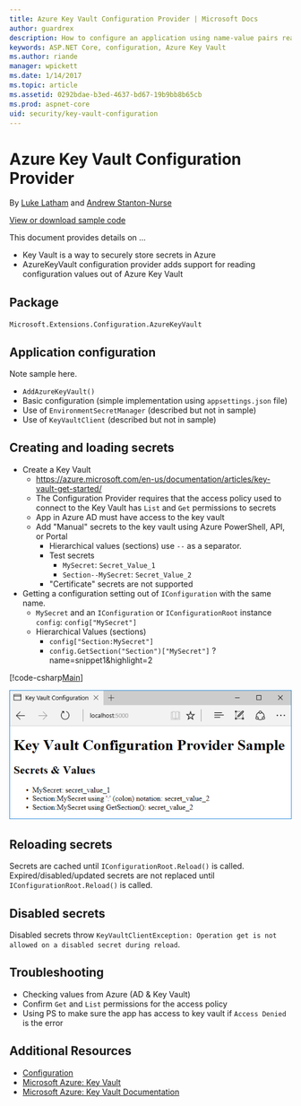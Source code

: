 ```yaml
---
title: Azure Key Vault Configuration Provider | Microsoft Docs
author: guardrex
description: How to configure an application using name-value pairs read at runtime from Azure Key Vault.
keywords: ASP.NET Core, configuration, Azure Key Vault
ms.author: riande
manager: wpickett
ms.date: 1/14/2017
ms.topic: article
ms.assetid: 0292bdae-b3ed-4637-bd67-19b9bb8b65cb
ms.prod: aspnet-core
uid: security/key-vault-configuration
---
```

# Azure Key Vault Configuration Provider

By [Luke Latham](https://github.com/GuardRex) and [Andrew Stanton-Nurse](https://github.com/anurse)

[View or download sample code](https://github.com/aspnet/Docs/tree/master/aspnetcore/security/key-vault-configuration/sample)

This document provides details on ...
* Key Vault is a way to securely store secrets in Azure
* AzureKeyVault configuration provider adds support for reading configuration values out of Azure Key Vault

## Package
`Microsoft.Extensions.Configuration.AzureKeyVault`

## Application configuration
Note sample here.
* `AddAzureKeyVault()`
* Basic configuration (simple implementation using `appsettings.json` file)
* Use of `EnvironmentSecretManager` (described but not in sample)
* Use of `KeyVaultClient` (described but not in sample)

## Creating and loading secrets
* Create a Key Vault
  * https://azure.microsoft.com/en-us/documentation/articles/key-vault-get-started/
  * The Configuration Provider requires that the access policy used to connect to the Key Vault has `List` and `Get` permissions to secrets
  * App in Azure AD must have access to the key vault
  * Add "Manual" secrets to the key vault using Azure PowerShell, API, or Portal
    * Hierarchical values (sections) use `--` as a separator.
    * Test secrets
      * `MySecret`: `Secret_Value_1`
      * `Section--MySecret`: `Secret_Value_2`
    * "Certificate" secrets are not supported
* Getting a configuration setting out of `IConfiguration` with the same name.
  * `MySecret` and an `IConfiguration` or `IConfigurationRoot` instance `config`: `config["MySecret"]`
  * Hierarchical Values (sections)
    * `config["Section:MySecret"]`
    * `config.GetSection("Section")["MySecret"]`
?name=snippet1&highlight=2

[!code-csharp[Main](key-vault-configuration/sample/Startup.cs)]

![Browser window showing secret values loaded via the Azure Key Vault Configuration Provider](key-vault-configuration/_static/sample-output.png)

## Reloading secrets
Secrets are cached until `IConfigurationRoot.Reload()` is called. Expired/disabled/updated secrets are not replaced until `IConfigurationRoot.Reload()` is called.

## Disabled secrets
Disabled secrets throw `KeyVaultClientException: Operation get is not allowed on a disabled secret during reload`.

## Troubleshooting
* Checking values from Azure (AD & Key Vault)
* Confirm `Get` and `List` permissions for the access policy
* Using PS to make sure the app has access to key vault if `Access Denied` is the error

## Additional Resources
* [Configuration](xref:fundamentals/configuration)
* [Microsoft Azure: Key Vault](https://azure.microsoft.com/en-us/services/key-vault/)
* [Microsoft Azure: Key Vault Documentation](https://docs.microsoft.com/en-us/azure/key-vault/)

